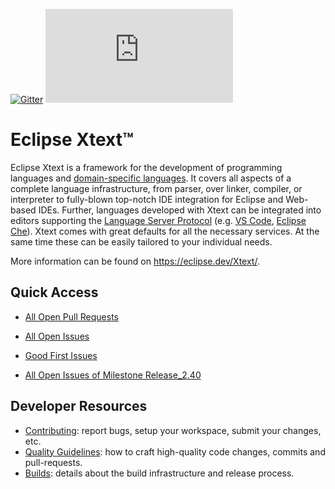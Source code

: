 [![Gitter](https://badges.gitter.im/eclipse/xtext.svg)](https://gitter.im/eclipse/xtext?utm_source=badge&utm_medium=badge&utm_campaign=pr-badge) [![Eclipse Chat](https://img.shields.io/matrix/xtext:matrix.eclipse.org)](https://chat.eclipse.org/#/room/#xtext:matrix.eclipse.org)

# Eclipse Xtext™

Eclipse Xtext is a framework for the development of programming languages and [domain-specific languages](https://en.wikipedia.org/wiki/Domain-specific_language). It covers all aspects of a complete language infrastructure, from parser, over linker, compiler, or interpreter to fully-blown top-notch IDE integration for Eclipse and Web-based IDEs. Further, languages developed with Xtext can be integrated into editors supporting the [Language Server Protocol](https://github.com/Microsoft/language-server-protocol) (e.g. [VS Code](https://code.visualstudio.com/), [Eclipse Che](https://www.eclipse.org/che/)). Xtext comes with great defaults for all the necessary services. At the same time these can be easily tailored to your individual needs.

More information can be found on https://eclipse.dev/Xtext/.

## Quick Access

- [All Open Pull Requests](https://github.com/search?utf8=%E2%9C%93&q=is%3Apr+is%3Aopen+repo%3Aeclipse-xtext%2Fxtext+repo%3Aeclipse-xtext%2Fxtext-website+&type=pullrequests)
- [All Open Issues](https://github.com/search?utf8=%E2%9C%93&q=is%3Aissue+is%3Aopen+repo%3Aeclipse-xtext%2Fxtext+repo%3Aeclipse-xtext%2Fxtext-website&type=issues&ref=searchresultsopen+repo%3Aeclipse%2Fxtext+repo%3Aeclipse%2Fxtext-website)
- [Good First Issues](https://github.com/search?utf8=%E2%9C%93&q=is%3Aissue+is%3Aopen+repo%3Aeclipse-xtext%2Fxtext+repo%3Aeclipse-xtext%2Fxtext-website+label%3A%22good+first+issue%22&type=issues)

- [All Open Issues of Milestone Release_2.40](https://github.com/search?utf8=%E2%9C%93&q=is%3Aissue+milestone%3ARelease_2.40+is%3Aopen+repo%3Aeclipse-xtext%2Fxtext+repo%3Aeclipse-xtext%2Fxtext-website&type=issues)

## Developer Resources

- [Contributing](CONTRIBUTING.md): report bugs, setup your workspace, submit your changes, etc.
- [Quality Guidelines](QUALITY_GUIDELINES.md): how to craft high-quality code changes, commits and pull-requests.
- [Builds](Builds.md): details about the build infrastructure and release process.
